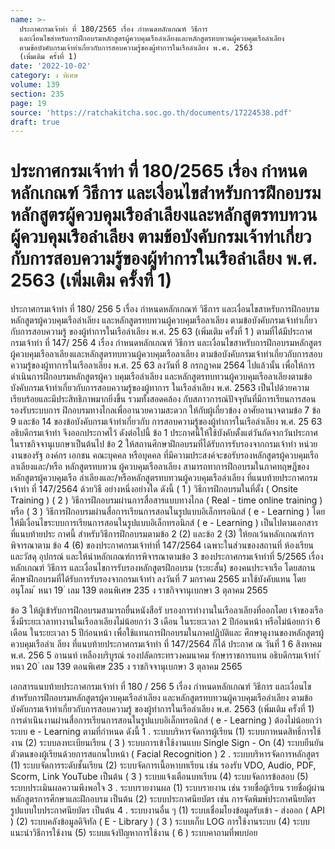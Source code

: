 ```yaml
---
name: >-
  ประกาศกรมเจ้าท่า ที่ 180/2565 เรื่อง กำหนดหลักเกณฑ์ วิธีการ
  และเงื่อนไขสำหรับการฝึกอบรมหลักสูตรผู้ควบคุมเรือลำเลียงและหลักสูตรทบทวนผู้ควบคุมเรือลำเลียง
  ตามข้อบังคับกรมเจ้าท่าเกี่ยวกับการสอบความรู้ของผู้ทำการในเรือลำเลียง พ.ศ. 2563
  (เพิ่มเติม ครั้งที่ 1)
date: '2022-10-02'
category: ง พิเศษ
volume: 139
section: 235
page: 19
source: 'https://ratchakitcha.soc.go.th/documents/17224538.pdf'
draft: true
---
```


# ประกาศกรมเจ้าท่า ที่ 180/2565 เรื่อง กำหนดหลักเกณฑ์ วิธีการ และเงื่อนไขสำหรับการฝึกอบรมหลักสูตรผู้ควบคุมเรือลำเลียงและหลักสูตรทบทวนผู้ควบคุมเรือลำเลียง ตามข้อบังคับกรมเจ้าท่าเกี่ยวกับการสอบความรู้ของผู้ทำการในเรือลำเลียง พ.ศ. 2563 (เพิ่มเติม ครั้งที่ 1)

ประกาศกรมเจ้าท่า ที่ 180/ 256 5 เรื่อง กำหนดหลักเกณฑ์ วิธีการ และเงื่อนไขสาหรับการฝึกอบรมหลักสูตรผู้ควบคุมเรือลำเลียง และหลักสูตรทบทวนผู้ควบคุมเรือลาเลียง ตามข้อบังคับกรมเจ้าท่าเกี่ยวกับการสอบความรู้ ของผู้ทำการในเรือลำเลียง พ.ศ. 25 63 (เพิ่มเติม ครั้งที่ 1 ) ตามที่ได้มีประกาศกรมเจ้าท่า ที่ 147/ 256 4 เรื่อง กำหนดหลักเกณฑ์ วิธีการ และเงื่อนไขสาหรับการฝึกอบรมหลักสูตรผู้ควบคุมเรือลาเลียงและหลักสูตรทบทวนผู้ควบคุมเรือลาเลียง ตามข้อบังคับกรมเจ้าท่าเกี่ยวกับการสอบความรู้ของผู้ทาการในเรือลาเลียง พ.ศ. 25 63 ลงวันที่ 8 กรกฎาคม 2564 ไปแล้วนั้น เพื่อให้การดำเนินการฝึกอบรมหลักสูตรผู้คว บคุมเรือลำเลียง และหลักสูตรทบทวนผู้ควบคุมเรือลาเลียงตามข้อบังคับกรมเจ้าท่าเกี่ยวกับการสอบความรู้ของผู้ทาการ ในเรือลำเลียง พ.ศ. 2563 เป็นไปด้วยความเรียบร้อยและมีประสิทธิภาพมากยิ่งขึ้น รวมทั้งสอดคล้อง กับสภาวการณ์ปัจจุบันที่มีการเรียนการสอนรองรับระบบการ ฝึกอบรมทางไกลเพื่ออานวยความสะดวก ให้กับผู้เกี่ยวข้อง อาศัยอานาจตามข้อ 7 ข้อ 9 และข้อ 14 ของข้อบังคับกรมเจ้าท่าเกี่ยวกับ การสอบความรู้ของผู้ทำการในเรือลำเลียง พ.ศ. 25 63 อธิบดีกรมเจ้าท่า จึงออกประกาศไว้ ดังต่อไปนี้ ข้อ 1 ประกาศนี้ให้ใช้บังคับตั้งแต่วันถัดจากวันประกาศในราชกิจจานุเบกษาเป็นต้นไป ข้อ 2 ให้สถานศึกษาฝึกอบรมที่ได้รับการรับรองจากกรมเจ้าท่า หน่วยงานของรัฐ องค์กร เอกชน คณะบุคคล หรือบุคคล ที่มีความประสงค์จะขอรับรองหลักสูตรผู้ควบคุมเรือลาเลียงและ/หรือ หลักสูตรทบทวน ผู้ควบคุมเรือลาเลียง สามารถทาการฝึกอบรมในภาคทฤษฎีของหลักสูตรผู้ควบคุมเรือ ลำเลียงและ/หรือหลักสูตรทบทวนผู้ควบคุมเรือลำเลียง ที่แนบท้ายประกาศกรมเจ้าท่า ที่ 147/2564 ด้วยวิธี อย่างหนึ่งอย่างใด ดังนี้ ( 1 ) วิธีการฝึกอบรมในที่ตั้ง ( Onsite Training ) ( 2 ) วิธีการฝึกอบรมผ่านการสื่อสารแบบทางไกล ( Real - time online training ) หรือ ( 3 ) วิธีการฝึกอบรมผ่านสื่อการเรียนการสอนในรูปแบบอิเล็กทรอนิกส์ ( e - Learning ) โดยให้มีเงื่อนไขระบบการเรียนการสอนในรูปแบบอิเล็กทรอนิกส์ ( e - Learning ) เป็นไปตามเอกสาร ที่แนบท้ายประ กาศนี้ สำหรับวิธีการฝึกอบรมตามข้อ 2 (2) และข้อ 2 (3) ให้ยกเว้นหลักเกณฑ์การพิจารณาตาม ข้อ 4 (6) ของประกาศกรมเจ้าท่าที่ 147/2564 เฉพาะในส่วนของสถานที่ ห้องเรียน และวัสดุ อุปกรณ์ และให้นำหลักเกณฑ์การพิจารณาตามข้อ 3 ของประกาศกรมเจ้าท่าที่ 5/2565 เรื่อง หลักเกณฑ์ วิธีการ และเงื่อนไขการรับรองหลักสูตรฝึกอบรม (ระยะสั้น) ของคนประจาเรือ โดยสถานศึกษาฝึกอบรมที่ได้รับการรับรองจากกรมเจ้าท่า ลงวันที่ 7 มกราคม 2565 มาใช้บังคับแทน โดยอนุโลม ้ หนา 19 ่ เลม 139 ตอนพิเศษ 235 ง ราชกิจจานุเบกษา 3 ตุลาคม 2565

ข้อ 3 ให้ผู้เข้ารับการฝึกอบรมสามารถยื่นหนังสือรั บรองการทำงานในเรือลาเลียงที่ออกโดย เจ้าของเรือ ซึ่งมีระยะเวลาทางานในเรือลาเลียงไม่น้อยกว่า 3 เดือน ในระยะเวลา 2 ปีก่อนหน้า หรือไม่น้อยกว่า 6 เดือน ในระยะเวลา 5 ปีก่อนหน้า เพื่อใช้แทนการฝึกอบรมในภาคปฏิบัติและ ศึกษาดูงานของหลักสูตรผู้ควบคุมเรือลำเ ลียง ที่แนบท้ายประกาศกรมเจ้าท่า ที่ 147/2564 ก็ได้ ประกาศ ณ วันที่ 1 6 สิงหาคม พ.ศ. 256 5 อานนท์ เหลืองบริบูรณ์ รองปลัดกระทรวงคมนาคม รักษาราชการแทน อธิบดีกรมเจ้าท่า ้ หนา 20 ่ เลม 139 ตอนพิเศษ 235 ง ราชกิจจานุเบกษา 3 ตุลาคม 2565

เอกสารแนบท้ายประกาศกรมเจ้าท่า ที่ 180 / 256 5 เรื่อง กำหนดหลักเกณฑ์ วิธีการ และเงื่อนไขสำหรับการฝึกอบรมหลักสูตรผู้ควบคุมเรือลำเลียง และหลักสูตรทบทวนผู้ควบคุมเรือลำเลียง ตามข้อบังคับกรมเจ้าท่าเกี่ยวกับการสอบความรู้ ของผู้ทำการในเรือลำเลียง พ.ศ. 2563 (เพิ่มเติม ครั้งที่ 1) การดำเนินงานผ่านสื่อการเรียนการสอนในรูปแบบอิเล็กทรอนิกส์ ( e - Learning ) ต้องไม่น้อยกว่าระบบ e - Learning ตามที่กำหนด ดังนี้ 1 . ระบบบริหารจัดการผู้เรียน (1) ระบบกาหนดสิทธิ์การใช้งาน (2) ระบบลงทะเบียนเรียน ( 3 ) ระบบการเข้าใช้งานแบบ Single Sign - On (4) ระบบยืนยันตัวตนของผู้เรียนด้วยการสแกนใบหน้า ( Facial Recognition ) 2 . ระบบบริหารจัดการหลักสูตร (1) ระบบจัดการระดับชั้นเรียน (2) ระบบจัดการเนื้อหาบทเรียน เช่น รองรับ VDO, Audio, PDF, Scorm, Link YouTube เป็นต้น ( 3 ) ระบบแจ้งเตือนบทเรียน (4) ระบบจัดการข้อสอบ (5) ระบบประเมินผลความพึงพอใจ 3 . ระบบรายงานผล (1) ระบบรายงาน เช่น รายชื่อผู้เรียน รายชื่อผู้ผ่านหลักสูตรการศึกษาและฝึกอบรม เป็นต้น (2) ระบบประกาศนียบัตร เช่น การจัดพิมพ์ประกาศนียบัตร รูปแบบใบประกาศนียบัตร เป็นต้น 4 . ระบบงานอื่น ๆ (1) ระบบเชื่อมโยงข้อมูลรับเข้า - ส่งออก ( API ) (2) ระบบคลังข้อมูลดิจิทัล ( E - Library ) ( 3 ) ระบบเก็บ LOG การใช้งานระบบ (4) ระบบแนะนำวิธีการใช้งาน (5) ระบบแจ้งปัญหาการใช้งาน ( 6 ) ระบบคาถามที่พบบ่อย
